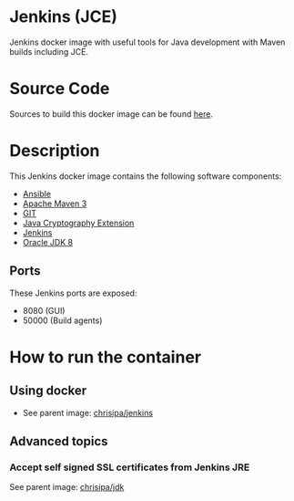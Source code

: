 Jenkins (JCE)
=============

Jenkins docker image with useful tools for Java development with Maven builds including JCE.

# Source Code
Sources to build this docker image can be found [here](https://github.com/chrisipa/docker-library/tree/master/debian-pom/java-pom/jenkins-pom/jenkins-jce).

# Description
This Jenkins docker image contains the following software components:

 - [Ansible](http://docs.ansible.com/ansible/latest/intro_installation.html)
 - [Apache Maven 3](https://maven.apache.org/download.cgi)
 - [GIT](https://git-scm.com/downloads)
 - [Java Cryptography Extension](http://www.oracle.com/technetwork/java/javase/downloads/jce8-download-2133166.html)
 - [Jenkins](https://jenkins-ci.org/)
 - [Oracle JDK 8](http://www.oracle.com/technetwork/java/javase/downloads/jdk8-downloads-2133151.html)


## Ports
These Jenkins ports are exposed:

  - 8080 (GUI)
  - 50000 (Build agents)


# How to run the container

## Using docker

* See parent image: [chrisipa/jenkins](https://github.com/chrisipa/docker-library/tree/master/debian-pom/java-pom/jenkins-pom/jenkins#using-docker)

## Advanced topics

### Accept self signed SSL certificates from Jenkins JRE

See parent image: [chrisipa/jdk](https://github.com/chrisipa/docker-library/tree/master/debian-pom/java-pom/jdk#accept-self-signed-ssl-certificates-from-jre)